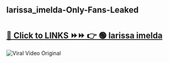 
 ## larissa_imelda-Only-Fans-Leaked

# <h2><a href="https://clipsfans.com/larissa_imelda&ref=git">🔗 Click to LINKS ⏩⏩ 👉 🟢 larissa imelda </a></h2>

<a href="https://clipsfans.com/larissa_imelda&ref=git" rel="nofollow" data-target="animated-image.originalLink"><img src="https://i.ibb.co.com/xMMVF88/686577567.gif" alt="Viral Video Original" style="max-width: 100%; display: inline-block;" data-target="animated-image.originalImage"></a>
